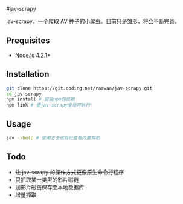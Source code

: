 #jav-scrapy

jav-scrapy，一个爬取 AV 种子的小爬虫。目前只是雏形，将会不断完善。

## Prequisites

- Node.js 4.2.1+

## Installation

```bash
git clone https://git.coding.net/raawaa/jav-scrapy.git
cd jav-scrapy
npm install # 安装npm包依赖
npm link # 使jav-scrapy全局可执行
```

## Usage

```bash
jav --help # 使用方法请自行查看内置帮助
```

## Todo

- ~~让 jav-scrapy 的操作方式更像原生命令行程序~~
- 只抓取某一类型的影片磁链
- 加影片磁链保存至本地数据库
- 增量抓取
